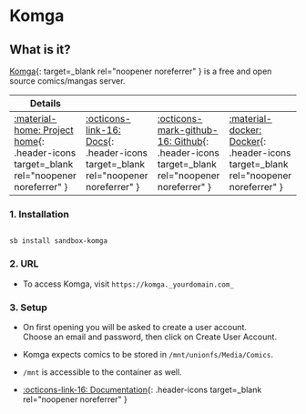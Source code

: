 # Komga

## What is it?

[Komga](https://komga.org/){: target=_blank rel="noopener noreferrer" } is a free and open source comics/mangas server.

| Details     |             |             |             |
|-------------|-------------|-------------|-------------|
| [:material-home: Project home](https://komga.org/){: .header-icons target=_blank rel="noopener noreferrer" } | [:octicons-link-16: Docs](https://komga.org/installation/docker.html){: .header-icons target=_blank rel="noopener noreferrer" } | [:octicons-mark-github-16: Github](https://github.com/gotson/komga){: .header-icons target=_blank rel="noopener noreferrer" } | [:material-docker: Docker](https://hub.docker.com/r/gotson/komga){: .header-icons target=_blank rel="noopener noreferrer" }|

### 1. Installation

``` shell

sb install sandbox-komga

```

### 2. URL

- To access Komga, visit `https://komga._yourdomain.com_`

### 3. Setup

- On first opening you will be asked to create a user account. <br />
  Choose an email and password, then click on Create User Account.

- Komga expects comics to be stored in `/mnt/unionfs/Media/Comics`.

- `/mnt` is accessible to the container as well.

- [:octicons-link-16: Documentation](https://komga.org/installation/docker.html){: .header-icons target=_blank rel="noopener noreferrer" }
